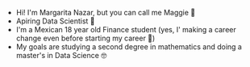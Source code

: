 - Hi! I'm Margarita Nazar, but you can call me Maggie 🤍
- Apiring Data Scientist 🧮
- I'm a Mexican 18 year old Finance student (yes, I' making a career change even before starting my career 🫠)
- My goals are studying a second degree in mathematics and doing a master's in Data Science 🤓

<!---
maggienaz/maggienaz is a ✨ special ✨ repository because its `README.md` (this file) appears on your GitHub profile.
You can click the Preview link to take a look at your changes.
--->
